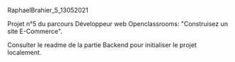 RaphaelBrahier_5_13052021

Projet n°5 du parcours Développeur web Openclassrooms: "Construisez un site E-Commerce". 

Consulter le readme de la partie Backend pour initialiser le projet localement.